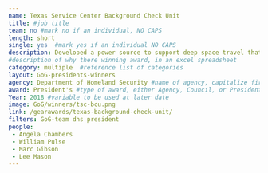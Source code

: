 ```yaml
---
name: Texas Service Center Background Check Unit
title: #job title
team: no #mark no if an individual, NO CAPS
length: short
single: yes  #mark yes if an individual NO CAPS
description: Developed a power source to support deep space travel that outlasts existing fuel sources. Using Stirling-engine  technology, this team tested a fuel source that paves the way for future manned missions to Mars and ensures that astronauts have adequate electrical power for long-term missions.
#description of why there winning award, in an excel spreadsheet
category: multiple  #reference list of categories
layout: GoG-presidents-winners
agency: Department of Homeland Security #name of agency, capitalize first letter of each name
award: President's #type of award, either Agency, Council, or President's; this is case sensitive so make sure to match the options listed exactly. This section generates the format of the card
Year: 2018 #variable to be used at later date
image: GoG/winners/tsc-bcu.png
link: /gearawards/texas-background-check-unit/
filters: GoG-team dhs president
people:
 - Angela Chambers
 - William Pulse
 - Marc Gibson
 - Lee Mason
---
```

